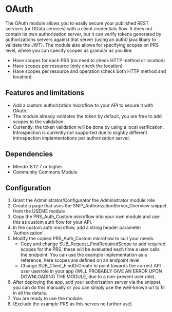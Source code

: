 # OAuth
The OAuth module allows you to easily secure your published REST services (or OData services) with a client credentials flow. It does not contain its own authorization server, but it can verify tokens generated by authorizations servers against that server (using an auth0 java libary to validate the JWT). The module also allows for specifying scopes on PRS level, where you can specify scopes as granular as you like:
- Have scopes for each PRS (no need to check HTTP method or location)
- Have scopes per resource (only check the location)
- Have scopes per resource and operation (check both HTTP method and location)

## Features and limitations

- Add a custom authorization microflow to your API to secure it with OAuth.
- The module already validates the token by default, you are free to add scopes to the validation.
- Currently, the token validation will be done by using a local verification. Introspection is currently not supported due to slightly different introspection implementations per authorization server.
## Dependencies

- Mendix 8.12.7 or higher
- Community Commons Module

## Configuration

1. Grant the Administrator/Configurator the Administrator module role
2. Create a page that uses the SNIP_AuthorizationServer_Overview snippet from the USEME module
3. Copy the PRS_Auth_Custom microflow into your own module and use this as custom auth flow for your API.
4. In the custom auth microflow, add a string header parameter 'Authorization'.
5. Modify the copied PRS_Auth_Custom microflow to suit your needs:
   - Copy and change SUB_Request_FindRequiredScope to add required scopes for the PRS, these will be evaluated each time a user calls the endpoint. You can use the example implementation as a reference, here scopes are defined on an endpoint level.
   - Change SUB_Client_FindOrCreate to point towards the correct API user userrole in your app (WILL PROBABLY GIVE AN ERROR UPON DOWNLOADING THE MODULE, due to a non-present user role).
6. After deploying the app, add your authorization server via the snippet, you can do this manually or you can simply use the well-known url to fill in all the details.
7. You are ready to use the module.
8. (Exclude the example PRS as this serves no further use)

